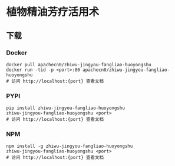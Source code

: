 # 植物精油芳疗活用术

## 下载

### Docker

```
docker pull apachecn0/zhiwu-jingyou-fangliao-huoyongshu
docker run -tid -p <port>:80 apachecn0/zhiwu-jingyou-fangliao-huoyongshu
# 访问 http://localhost:{port} 查看文档
```

### PYPI

```
pip install zhiwu-jingyou-fangliao-huoyongshu
zhiwu-jingyou-fangliao-huoyongshu <port>
# 访问 http://localhost:{port} 查看文档
```

### NPM

```
npm install -g zhiwu-jingyou-fangliao-huoyongshu
zhiwu-jingyou-fangliao-huoyongshu <port>
# 访问 http://localhost:{port} 查看文档
```